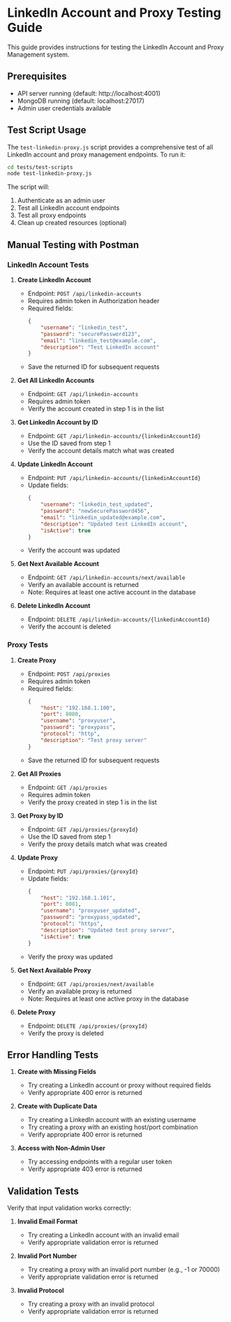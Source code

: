 # LinkedIn Account and Proxy Testing Guide

This guide provides instructions for testing the LinkedIn Account and Proxy Management system.

## Prerequisites

- API server running (default: http://localhost:4001)
- MongoDB running (default: localhost:27017)
- Admin user credentials available

## Test Script Usage

The `test-linkedin-proxy.js` script provides a comprehensive test of all LinkedIn account and proxy management endpoints. To run it:

```bash
cd tests/test-scripts
node test-linkedin-proxy.js
```

The script will:

1. Authenticate as an admin user
2. Test all LinkedIn account endpoints
3. Test all proxy endpoints
4. Clean up created resources (optional)

## Manual Testing with Postman

### LinkedIn Account Tests

1. **Create LinkedIn Account**

    - Endpoint: `POST /api/linkedin-accounts`
    - Requires admin token in Authorization header
    - Required fields:
        ```json
        {
        	"username": "linkedin_test",
        	"password": "securePassword123",
        	"email": "linkedin_test@example.com",
        	"description": "Test LinkedIn account"
        }
        ```
    - Save the returned ID for subsequent requests

2. **Get All LinkedIn Accounts**

    - Endpoint: `GET /api/linkedin-accounts`
    - Requires admin token
    - Verify the account created in step 1 is in the list

3. **Get LinkedIn Account by ID**

    - Endpoint: `GET /api/linkedin-accounts/{linkedinAccountId}`
    - Use the ID saved from step 1
    - Verify the account details match what was created

4. **Update LinkedIn Account**

    - Endpoint: `PUT /api/linkedin-accounts/{linkedinAccountId}`
    - Update fields:
        ```json
        {
        	"username": "linkedin_test_updated",
        	"password": "newSecurePassword456",
        	"email": "linkedin_updated@example.com",
        	"description": "Updated test LinkedIn account",
        	"isActive": true
        }
        ```
    - Verify the account was updated

5. **Get Next Available Account**

    - Endpoint: `GET /api/linkedin-accounts/next/available`
    - Verify an available account is returned
    - Note: Requires at least one active account in the database

6. **Delete LinkedIn Account**
    - Endpoint: `DELETE /api/linkedin-accounts/{linkedinAccountId}`
    - Verify the account is deleted

### Proxy Tests

1. **Create Proxy**

    - Endpoint: `POST /api/proxies`
    - Requires admin token
    - Required fields:
        ```json
        {
        	"host": "192.168.1.100",
        	"port": 8080,
        	"username": "proxyuser",
        	"password": "proxypass",
        	"protocol": "http",
        	"description": "Test proxy server"
        }
        ```
    - Save the returned ID for subsequent requests

2. **Get All Proxies**

    - Endpoint: `GET /api/proxies`
    - Requires admin token
    - Verify the proxy created in step 1 is in the list

3. **Get Proxy by ID**

    - Endpoint: `GET /api/proxies/{proxyId}`
    - Use the ID saved from step 1
    - Verify the proxy details match what was created

4. **Update Proxy**

    - Endpoint: `PUT /api/proxies/{proxyId}`
    - Update fields:
        ```json
        {
        	"host": "192.168.1.101",
        	"port": 8081,
        	"username": "proxyuser_updated",
        	"password": "proxypass_updated",
        	"protocol": "https",
        	"description": "Updated test proxy server",
        	"isActive": true
        }
        ```
    - Verify the proxy was updated

5. **Get Next Available Proxy**

    - Endpoint: `GET /api/proxies/next/available`
    - Verify an available proxy is returned
    - Note: Requires at least one active proxy in the database

6. **Delete Proxy**
    - Endpoint: `DELETE /api/proxies/{proxyId}`
    - Verify the proxy is deleted

## Error Handling Tests

1. **Create with Missing Fields**

    - Try creating a LinkedIn account or proxy without required fields
    - Verify appropriate 400 error is returned

2. **Create with Duplicate Data**

    - Try creating a LinkedIn account with an existing username
    - Try creating a proxy with an existing host/port combination
    - Verify appropriate 400 error is returned

3. **Access with Non-Admin User**
    - Try accessing endpoints with a regular user token
    - Verify appropriate 403 error is returned

## Validation Tests

Verify that input validation works correctly:

1. **Invalid Email Format**

    - Try creating a LinkedIn account with an invalid email
    - Verify appropriate validation error is returned

2. **Invalid Port Number**

    - Try creating a proxy with an invalid port number (e.g., -1 or 70000)
    - Verify appropriate validation error is returned

3. **Invalid Protocol**
    - Try creating a proxy with an invalid protocol
    - Verify appropriate validation error is returned

